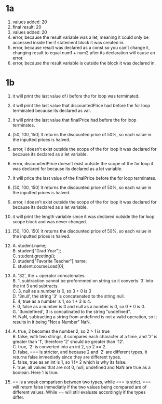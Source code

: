 # 1a

1. values added: 20
2. final result: 20
3. values added: 20
4. error, because the result variable was a let, meaning it could only be accessed inside the if statement block it was created in.
5. error, because result was declared as a const so you can't change it, changing result to equal num1 + num2 after its declaration will cause an error. 
6. error, because the result variable is outside the block it was declared in.


# 1b

1. it will print the last value of i before the for loop was terminated.
2. it will print the last value that discountedPrice had before the for loop terminated because its declared as var.
3. it will print the last value that finalPrice had before the for loop terminates.
4. [50, 100, 150] It returns the discounted price of 50%, so each value in the inputted prices is halved.
5. error, i doesn't exist outside the scope of the for loop it was declared for because its declared as a let variable.
6. error, discountedPrice doesn't exist outside the scope of the for loop it was declared for because its declared as a let variable.
7. It will price the last value of the finalPrice before the for loop terminates.
8. [50, 100, 150] It returns the discounted price of 50%, so each value in the inputted prices is halved.
9. error, i doesn't exist outside the scope of the for loop it was declared for because its declared as a let variable.
10. it will print the length variable since it was declared outside the for loop scope block and was never changed.
11. [50, 100, 150] It returns the discounted price of 50%, so each value in the inputted prices is halved.
12. 
    A.  student.name; <br />
    B.  student["Grad Year"]; <br />
    C.  student.greeting(); <br />
    D.  student["Favorite Teacher"].name; <br />
    E.  student.courseLoad[0]; <br />
13. 
    A.  '32', the + operator concatenates. <br />
    B.  1, subtraction cannot be proformmed on string so it converts '3' into the int 3 and subtracts. <br />
    C.  3, null as a number is 0, so 3 + 0 is 3 <br />
    D.  '3null', the string '3' is concatenated to the string null. <br />
    E.  4, true as a number is 1, so 1 + 3 is 4. <br />
    F.  0, false as a number is 0 and null as a number is 0, so 0 + 0 is 0. <br />
    G.  '3undefined', 3 is concatinated to the string "undefined". <br />
    H.  NaN, subtracting a string from undefined is not a valid operation, so it results in it being "Not a Number" NaN. <br />

14. 
    A.  true, 2 becomes the number 2, so 2 > 1 is true <br />
    B.  false, with two strings, it compares each character at a time, and '2' is greater than '1', therefore '2' should be greater than '12'. <br />
    C.  true, '2' is converted into an int 2, so 2 == 2. <br />
    D.  false, === is stricter, and because 2 and '2' are different types, it returns false immediatly since they are different types. <br />
    E.  false, true as an int is 1, so 1 != 2 which is why its false. <br />
    F.  true, all values that are not 0, null, undefined and NaN are true as a boolean. Here 1 is true. <br />
15. == is a weak comparison between two types, while === is strict. === will return false immediatly if the two values being compared are of different values. While == will still evaluate accordingly if the types differ.